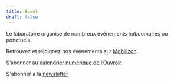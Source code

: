 ```yaml
---
title: Event
draft: false
---
```


Le laboratoire organise de nombreux événements hebdomaires ou ponctuels. 

Retrouvez et rejoignez nos événements sur [Mobilizon](https://mobilizon.fr/@ouvroir_lab/).

S’abonner au [calendrier numérique de l’Ouvroir](https://outlook.office365.com/owa/calendar/00612925e3e44352a2fecda3cc840ee0@umontreal.ca/c2e6e5f6a7264c3b99fb9f6ef3f69b617923860242817213963/calendar.ics).

S'abonner à la [newsletter]()